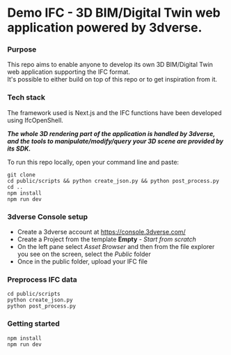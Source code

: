 # Demo IFC - 3D BIM/Digital Twin web application powered by 3dverse.

### Purpose
This repo aims to enable anyone to develop its own 3D BIM/Digital Twin web application supporting the IFC format.\
It's possible to either build on top of this repo or to get inspiration from it.
 
### Tech stack
The framework used is Next.js and the IFC functions have been developed using IfcOpenShell.

***The whole 3D rendering part of the application is handled by 3dverse, and the tools to manipulate/modify/query your 3D scene are provided by its SDK.***

To run this repo locally, open your command line and paste:
```
git clone
cd public/scripts && python create_json.py && python post_process.py
cd ..
npm install
npm run dev
```


### 3dverse Console setup
- Create a 3dverse account at https://console.3dverse.com/
- Create a Project from the template **Empty** - *Start from scratch*
- On the left pane select *Asset Browser* and then from the file explorer you see on the screen, select the *Public* folder
- Once in the public folder, upload your IFC file

### Preprocess IFC data
```
cd public/scripts
python create_json.py
python post_process.py
```

### Getting started

```
npm install
npm run dev
```
